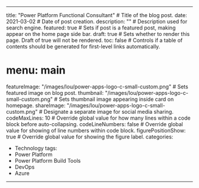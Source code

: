 
---
title: "Power Platform Functional Consultant" # Title of the blog post.
date: 2021-03-02 # Date of post creation.
description: "" # Description used for search engine.
featured: true # Sets if post is a featured post, making appear on the home page side bar.
draft: true # Sets whether to render this page. Draft of true will not be rendered.
toc: false # Controls if a table of contents should be generated for first-level links automatically.
# menu: main
featureImage: "/images/lou/power-apps-logo-c-small-custom.png" # Sets featured image on blog post.
thumbnail: "/images/lou/power-apps-logo-c-small-custom.png" # Sets thumbnail image appearing inside card on homepage.
shareImage: "/images/lou/power-apps-logo-c-small-custom.png" # Designate a separate image for social media sharing.
codeMaxLines: 10 # Override global value for how many lines within a code block before auto-collapsing.
codeLineNumbers: false # Override global value for showing of line numbers within code block.
figurePositionShow: true # Override global value for showing the figure label.
categories:
  - Technology
tags:
  - Power Platform
  - Power Platform Build Tools
  - DevOps
  - Azure
---
